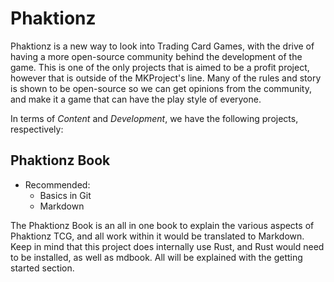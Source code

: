 # Phaktionz

Phaktionz is a new way to look into Trading Card Games, with the drive of having a more open-source community behind the development of the game. 
This is one of the only projects that is aimed to be a profit project, however that is outside of the MKProject's line. Many of the rules and
story is shown to be open-source so we can get opinions from the community, and make it a game that can have the play style of everyone. 

In terms of _Content_ and _Development_, we have the following projects, respectively: 

## Phaktionz Book
  - Recommended: 
    - Basics in Git
    -  Markdown

The Phaktionz Book is an all in one book to explain the various aspects of Phaktionz TCG, and all work within 
it would be translated to Markdown. Keep in mind that this project does internally use Rust, and Rust would need to 
be installed, as well as mdbook. All will be explained with the getting started section.



